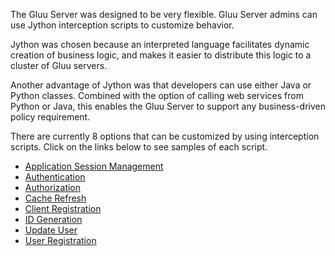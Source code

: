 The Gluu Server was designed to be very flexible. Gluu Server admins can use Jython interception scripts to customize behavior.

Jython was chosen because an interpreted language facilitates dynamic creation of business logic, and makes it easier to distribute this logic to a cluster of Gluu servers.

Another advantage of Jython was that developers can use either Java or Python classes. Combined with the option of calling web services from Python or Java, this enables the Gluu Server to support any business-driven policy requirement.

There are currently 8 options that can be customized by using interception scripts. Click on the links below to see samples of each script.

- [Application Session Management](./sample-application-session-script.py)
- [Authentication](./sample-authentication-script.py)
- [Authorization](./sample-uma-authorization-script.py)
- [Cache Refresh](./sample-cache-refresh-script.py)
- [Client Registration](./sample-client-registration-script)
- [ID Generation](./sample-id-generation.py)
- [Update User](./sample-update-user-script.py)
- [User Registration](./sample-user-registration.py)
